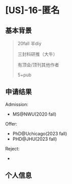 # \[US\]-16-匿名 

## 基本背景

>20fall 半diy
>
>三封科研推（大牛）
>
>有顶会/顶刊其他作者
>
>5+pub

## 申请结果

Admission: 

+ MS@NWU(2020 fall)

Offer:

+ PhD@Uchicago(2023 fall)
+ PHD@JHU(2023 fall)

Reject:

+ 

## 个人信息
